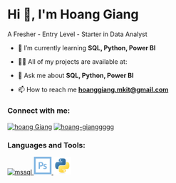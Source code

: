 # Hi 👋, I'm Hoang Giang

 A Fresher - Entry Level - Starter in Data Analyst
 
- 🌱 I’m currently learning **SQL, Python, Power BI**

- 👨‍💻 All of my projects are available at: 

- 💬 Ask me about **SQL, Python, Power BI**

- 📫 How to reach me **hoanggiang.mkit@gmail.com**

<h3 align="left">Connect with me:</h3>
<p align="left">
<a href="https://www.facebook.com/P.7.6.0.1.1.9/" target="blank"><img align="center" src="https://raw.githubusercontent.com/rahuldkjain/github-profile-readme-generator/master/src/images/icons/Social/facebook.svg" alt="hoang Giang" height="30" width="40" /></a>
<a href="https://www.instagram.com/hoang.gianggggg/" target="blank"><img align="center" src="https://raw.githubusercontent.com/rahuldkjain/github-profile-readme-generator/master/src/images/icons/Social/instagram.svg" alt="hoang-gianggggg" height="30" width="40" /></a>
</p>

<h3 align="left">Languages and Tools:</h3>
<p align="left"> <a href="https://www.microsoft.com/en-us/sql-server" target="_blank" rel="noreferrer"> <img src="https://www.svgrepo.com/show/303229/microsoft-sql-server-logo.svg" alt="mssql" width="40" height="40"/> </a> <a href="https://www.photoshop.com/en" target="_blank" rel="noreferrer"> <img src="https://raw.githubusercontent.com/devicons/devicon/master/icons/photoshop/photoshop-line.svg" alt="photoshop" width="40" height="40"/> </a> <a href="https://www.python.org" target="_blank" rel="noreferrer"> <img src="https://raw.githubusercontent.com/devicons/devicon/master/icons/python/python-original.svg" alt="python" width="40" height="40"/> </a> </p>

